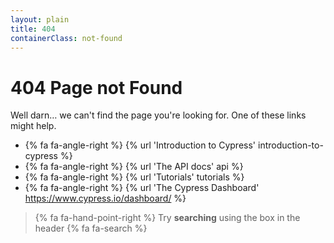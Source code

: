 ```yaml
---
layout: plain
title: 404
containerClass: not-found
---
```


# 404 Page not Found

Well darn&hellip; we can't find the page you're looking for. One of these links might help.

* {% fa fa-angle-right %} {% url 'Introduction to Cypress' introduction-to-cypress %}
* {% fa fa-angle-right %} {% url 'The API docs' api %}
* {% fa fa-angle-right %} {% url 'Tutorials' tutorials %}
* {% fa fa-angle-right %} {% url 'The Cypress Dashboard' https://www.cypress.io/dashboard/ %}

> {% fa fa-hand-point-right %} Try **searching** using the box in the header {% fa fa-search %}
